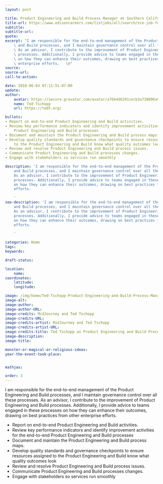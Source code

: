 ```yaml
---
layout: post

title: Product Engineering and Build Process Manager at Southern California Edison
title-url: https://www.edisoncareers.com/listjobs/all/search/sce-job-function/information-technology/
subtitle:
subtitle-url:
quote:
excerpt: "I am responsible for the end-to-end management of the Product Engineering\
    \ and Build processes, and I maintain governance control over all these processes.\
    \ As an advisor, I contribute to the improvement of Product Engineering and Build\
    \ processes. Additionally, I provide advice to teams engaged in these processes\
    \ on how they can enhance their outcomes, drawing on best practices from other\
    \ enterprise efforts.   \n"
source:
source-url:
call-to-action:

date: 2018-06-03 07:11:51-07:00
update:
author:
    avatar: https://secure.gravatar.com/avatar/a76b4d6291cecb3a738896a971bfb903?s=512&d=mp&r=g
    name: Ted Tschopp
    url: https://tedt.org/

bullets:
- Report on end-to-end Product Engineering and Build activities.
- Review key performance indicators and identify improvement activities for the end-to-end
    Product Engineering and Build processes
- Document and maintain the Product Engineering and Build process maps.
- Develop quality standards and governance checkpoints to ensure resources assigned
    to the Product Engineering and Build know what quality outcomes look
- Review and resolve Product Engineering and Build process issues.
- Communicate Product Engineering and Build processes changes.
- Engage with stakeholders so services run smoothly

description: 'I am responsible for the end-to-end management of the Product Engineering
    and Build processes, and I maintain governance control over all these processes.
    As an advisor, I contribute to the improvement of Product Engineering and Build
    processes. Additionally, I provide advice to teams engaged in these processes
    on how they can enhance their outcomes, drawing on best practices from other enterprise
    efforts.

    '
seo-description: 'I am responsible for the end-to-end management of the Product Engineering
    and Build processes, and I maintain governance control over all these processes.
    As an advisor, I contribute to the improvement of Product Engineering and Build
    processes. Additionally, I provide advice to teams engaged in these processes
    on how they can enhance their outcomes, drawing on best practices from other enterprise
    efforts.

    '

categories: Home
tags:
keywords:

draft-status:

location:
    name:
coordinates:
    latitude:
    longitude:

image: /img/home/Ted-Tschopp-Product-Engineering-and-Build-Process-Manager.jpg
image-alt:
image-author:
image-author-URL:
image-credits: MidJourney and Ted Tschopp
image-credits-URL:
image-credits-artist: MidJourney and Ted Tschopp
image-credits-artist-URL:
image-credits-title: Ted Tschopp as Product Engineering and Build Process Manager
image-description:
image-title:

monster-or-magical-or-religious-ideas:
year-the-event-took-place:


mathjax:

order: 3
---
```



I am responsible for the end-to-end management of the Product Engineering and Build processes, and I maintain governance control over all these processes. As an advisor, I contribute to the improvement of Product Engineering and Build processes. Additionally, I provide advice to teams engaged in these processes on how they can enhance their outcomes, drawing on best practices from other enterprise efforts.

* Report on end-to-end Product Engineering and Build activities.
* Review key performance indicators and identify improvement activities for the end-to-end Product Engineering and Build processes
* Document and maintain the Product Engineering and Build process maps.
* Develop quality standards and governance checkpoints to ensure resources assigned to the Product Engineering and Build know what quality outcomes look
* Review and resolve Product Engineering and Build process issues.
* Communicate Product Engineering and Build processes changes.
* Engage with stakeholders so services run smoothly